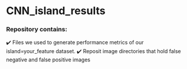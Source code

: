 # CNN_island_results

### Repository contains:
:heavy_check_mark: Files we used to generate performance metrics of our island=your_feature dataset.
:heavy_check_mark: Reposit image directories that hold false negative and false positive images  


